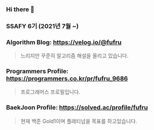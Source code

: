 ### Hi there 👋
### SSAFY 6기 (2021년 7월 ~)

### Algorithm Blog: https://velog.io/@fufru
>느리지만 꾸준히 알고리즘 해설을 올리고 있습니다.
### Programmers Profile: https://programmers.co.kr/pr/fufru_9686
>프로그래머스 프로필입니다.
### BaekJoon Profile: https://solved.ac/profile/fufru
>현재 백준 Gold1이며 플래티넘을 목표를 하고있습니다.
<!--
**Pinako-Ana/Pinako-Ana** is a ✨ _special_ ✨ repository because its `README.md` (this file) appears on your GitHub profile.

Here are some ideas to get you started:

- 🔭 I’m currently working on ...
- 🌱 I’m currently learning ...
- 👯 I’m looking to collaborate on ...
- 🤔 I’m looking for help with ...
- 💬 Ask me about ...
- 📫 How to reach me: ...
- 😄 Pronouns: ...
- ⚡ Fun fact: ...
-->
